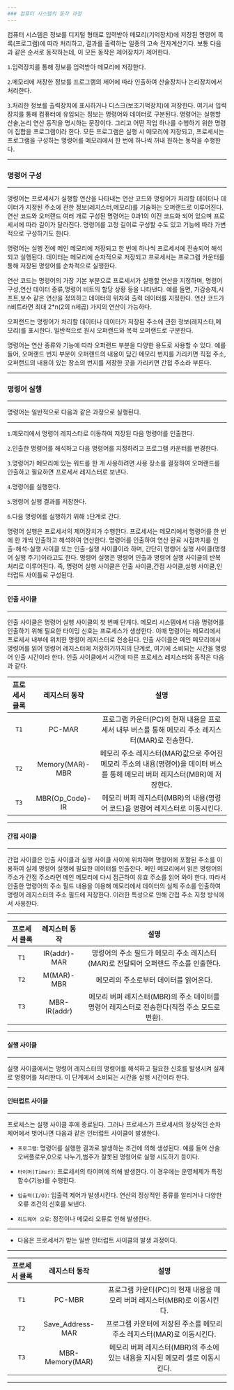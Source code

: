 ```yaml
---
### 컴퓨터 시스템의 동작 과정 
---
```

컴퓨터 시스템은 정보를 디지털 형태로 입력받아 메모리(기억장치)에 저장된 명령어 목록(프로그램)에 따라 처리하고, 결과를 출력하는 일종의 고속 전자계산기다. 보통 다음과 같은 순서로 동작하는데, 이 모든 동작은 제어장치가 제어한다.

`1`.입력장치를 통해 정보를 입력받아 메모리에 저장한다.

`2`.메모리에 저장한 정보를 프로그램의 제어에 따라 인출하여 산술장치나 논리장치에서 처리한다.

`3`.처리한 정보를 출력장치에 표시하거나 디스크(보조기억장치)에 저장한다.
여기서 입력장치를 통해 컴퓨터에 유입되는 정보는 명령어와 데이터로 구분된다. 명령어는 실행할 산술,논리 연산 동작을 명시하는 문장이다. 그리고 어떤 작업 하나를 수행하기 위한 명령어 집합을 프로그램이라 한다. 모든 프로그램은 실행 시 메모리에 저장되고, 프로세서는 프로그램을 구성하는 명령어를 메모리에서 한 번에 하나씩 꺼내 원하는 동작을 수행한다.

---
### 명령어 구성
---
명령어는 프로세서가 실행할 연산을 나타내는 연산 코드와 명령어가 처리할 데이터나 데이터가 지정된 주소에 관한 정보(레지스터,메모리)를 기술하는 오퍼랜드로 이루어진다. 연산 코드와 오퍼랜드 여러 개로 구성된 명령어는 0과1의 이진 코드화 되어 있으며 프로세서에 따라 길이가 달라진다. 명령어를 고정 길이로 구성할 수도 있고 기능에 따라 가변적으로 구성하기도 한(다.

명령어는 실행 전에 메인 메모리에 저장되고 한 번에 하나씩 프로세서에 전송되어 해석되고 실행된다. 데이터는 메모리에 순차적으로 저장되고 프로세서는 프로그램 카운터를 통해 저장된 명령어를 순차적으로 실행한다.

연산 코드는 명령어의 가장 기본 부분으로 프로세서가 실행할 연산을 지정하며, 명령어 구성,연산 데이터 종류,명령어 비트의 할당 상황 등을 나타낸다. 예를 들면, 가감승제,시프트,보수 같은 연산을 정의하고 데이터의 위차와 출력 데이터를 지정한다. 연산 코드가 n비트라면 최대 2*n(2의 n제곱) 가지의 연산이 가능하다.

오퍼랜드는 명령어가 처리할 데이터나 데이터가 저장된 주소에 관한 정보(레지스터,메모리)를 표시한다. 일반적으로 원시 오퍼랜드와 목적 오퍼랜드로 구분한다.

명령어는 연산 종류와 기능에 따라 오퍼랜드 부분을 다양한 용도로 사용할 수 있다. 예를 들어, 오퍼랜드 번지 부분이 오퍼랜드의 내용이 담긴 메모리 번지를 가리키면 직접 주소,오퍼랜드의 내용이 있는 장소의 번지를 저장한 곳을 가리키면 간접 주소라 부른다. 

---
### 명령어 실행
---
명령어는 일반적으로 다음과 같은 과정으로 실행된다.

---

`1`.메모리에서 명령어 레지스터로 이동하여 저장된 다음 명령어를 인출한다.

`2`.인출한 명령어를 해석하고 다음 명령어를 지정하려고 프로그램 카운터를 변경한다.

`3`.명령어가 메모리에 있는 워드를 한 개 사용하려면 사용 장소를 결정하여 오퍼랜드를 인출하고 필요하면 프로세서 레지스터로 보낸다.

`4`.명령어를 실행한다.

`5`.명령어 실행 결과를 저장한다.

`6`.다음 명령어를 실행하기 위해 `1`단계로 간다.

명령어 실행은 프로세서의 제어장치가 수행한다. 프로세서는 메모리에서 명령어를 한 번에 한 개씩 인출하고 해석하여 연산한다. 명령어를 인출하여 연산 완료 시점까지를 인출-해석-실행 사이클 또는 인출-실행 사이클이라 하며, 간단히 명령어 실행 사이클(명령어 실행 주기)이라고도 한다. 명령어 실행은 명령어 인출과 명령어 실행 사이클의 반복 처리로 이루어진다. 즉, 명령어 실행 사이클은 인출 사이클,간접 사이클,실행 사이클,인터럽트 사이틀로 구성된다.

---
#### 인출 사이클
---
인출 사이클은 명령어 실행 사이클의 첫 번째 단계다. 메모리 시스템에서 다음 명령어를 인출하기 위해 필요한 타이밍 신호는 프로세스가 생성한다. 이때 명령어는 메모리에서 프로세서 내부에 위치한 명령어 레지스터로 전송된다. 인출 사이클은 메인 메모리에서 명령어를 읽어 명령어 레지스터에 저장하기까지의 단계로, 여기에 소비되는 시간을 명령어 인출 시간이라 한다. 인출 사이클에서 시간에 따른 프로세스 레지스터의 동작은 다음과 같다.

| 프로세서 클록 |  레지스터 동작 |  설명 | 
| :----:  |  :----:  |  :----:  |
|`T1`| PC-MAR | 프로그램 카운터(PC)의 현재 내용을 프로세서 내부 버스를 통해 메모리 주소 레지스터(MAR)로 전송한다.  |
|`T2`| Memory(MAR)-MBR | 메모리 주소 레지스터(MAR)값으로 주어진 메모리 주소의  내용(명령어)을 데이터 버스를 통해 메모리 버퍼 레지스터(MBR)에 저장한다. |
|`T3`| MBR(Op_Code)-IR | 메모리 버퍼 레지스터(MBR)의 내용(명령어 코드)을 명령어 레지스터로 이동시킨다.|

---
#### 간접 사이클
---
간접 사이클은 인출 사이클과 실행 사이클 사이에 위치하며 명령어에 포함된 주소를 이용하여 실제 명령어 실행에 필요한 데이터를 인출한다. 메인 메모리에서 읽은 명령어의 주소가 간접 주소라면 메인 메모리에 다시 접근하여 유효 주소를 읽어 와야 한다. 따라서 인출한 명령어의 주소 필드 내용을 이용해 메모리에서 데이터의 실제 주소를 인출하여 명령어 레지스터의 주소 필드에 저장한다. 이러한 특성으로 인해 간접 주소 지정 방식에서 사용한다.

---
| 프로세서 클록 |  레지스터 동작 |  설명 | 
| :----:  |  :----:  |  :----:  |
|`T1`| IR(addr)-MAR | 명령어의 주소 필드가 메모리 주소 레지스터(MAR)로 전달되어 오퍼랜드 주소를 인출한다.  |
|`T2`| M(MAR)-MBR | 메모리의 주소로부터 데이터를 읽어온다. |
|`T3`| MBR-IR(addr) | 메모리 버퍼 레지스터(MBR)의 주소 데이터를 명령어 레지스터로 전송한다(직접 주소 모드로 변환).  |

---
#### 실행 사이클
---
실행 사이클에서는 명령어 레지스터의 명령어를 해석하고 필요한 신호를 발생시켜 실제로 명령어를 처리한다. 이 단계에서 소비되는 시간을 실행 시간이라 한다.

---
#### 인터럽트 사이클
---
프로세스는 실행 사이클 후에 종료된다. 그러나 프로세스가 프로세서의 정상적인 순차 제어에서 벗어나면 다음과 같은 인터럽트 사이클이 발생한다.

- `프로그램`: 명령어를 실행한 결과로 발생하는 조건에 의해 생성된다. 예를 들어 산술 오버플로우,0으로 나누기,범주가 잘못된 명령어로 실행 시도하기 등이다.

- `타이머(Timer)`: 프로세서의 타이머에 의해 발생한다. 이 경우에는 운영체제가 특정 함수(기능)를 수행한다.

- `입출력(I/O)`: 입출력 제어가 발생시킨다. 연산의 정상적인 종류를 알리거나 다양한 오류 조건의 신호를 보낸다.

- `하드웨어 오류`: 정전이나 메모리 오류로 인해 발생한다.

---
- 다음은 프로세서가 받는 일반 인터럽트 사이클의 발생 과정이다.

---

| 프로세서 클록 |  레지스터 동작 |  설명 | 
| :----:  |  :----:  |  :----:  |
|`T1`| PC-MBR | 프로그램 카운터(PC)의 현재 내용을 메모리 버퍼 레지스터(MBR)로 이동시킨다. |
|`T2`| Save_Address-MAR | 프로그램 카운터에 저장된 주소를 메모리 주소 레지스터(MAR)로 이동시킨다. |
|`T3`| MBR-Memory(MAR) | 메모리 버퍼 레지스터(MBR)의 주소에 있는 내용을 지시된 메모리 셀로 이동시킨다. |

---



















